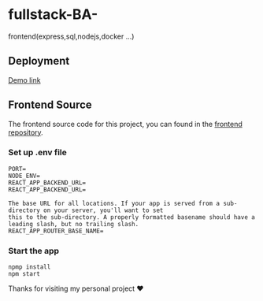 # fullstack-BA-
frontend(express,sql,nodejs,docker ...)


## Deployment

[Demo link](...)

## Frontend Source

The frontend source code for this project, you can found in the [frontend repository](https://github.com/HHuutho03/fullstack-FE-).



### Set up .env file

```shell
PORT=
NODE_ENV=
REACT_APP_BACKEND_URL=
REACT_APP_BACKEND_URL=

The base URL for all locations. If your app is served from a sub-directory on your server, you'll want to set
this to the sub-directory. A properly formatted basename should have a leading slash, but no trailing slash.
REACT_APP_ROUTER_BASE_NAME=

```

### Start the app

```shell
npmp install
npm start
```

Thanks for visiting my personal project ❤️
